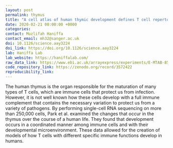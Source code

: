 ```yaml
---
layout: post
permalink: thymus
title: "A cell atlas of human thymic development defines T cell repertoire formation"
date: 2020-02-21 00:00:00 +0000
categories: 
contact: Muzlifah Haniffa
contact_email: mh32@sanger.ac.uk
doi: 10.1126/science.aay3224 
doi_link: https://doi.org/10.1126/science.aay3224
lab: Haniffa Lab
lab_website: https://haniffalab.com/
raw_data_link: https://www.ebi.ac.uk/arrayexpress/experiments/E-MTAB-8581/
code_repository_link: https://zenodo.org/record/3572422 
reproducibility_link:
---
```

The human thymus is the organ responsible for the maturation of many types of T cells, which are immune cells that protect us from infection. However, it is not well known how these cells develop with a full immune complement that contains the necessary variation to protect us from a variety of pathogens. By performing single-cell RNA sequencing on more than 250,000 cells, Park et al. examined the changes that occur in the thymus over the course of a human life. They found that development occurs in a coordinated manner among immune cells and with their developmental microenvironment. These data allowed for the creation of models of how T cells with different specific immune functions develop in humans.